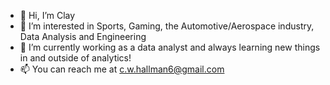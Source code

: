- 👋 Hi, I’m Clay
- 👀 I’m interested in Sports, Gaming, the Automotive/Aerospace industry, Data Analysis and Engineering
- 🌱 I’m currently working as a data analyst and always learning new things in and outside of analytics!
- 📫 You can reach me at c.w.hallman6@gmail.com

<!---
ClayHallman6/ClayHallman6 is a ✨ special ✨ repository because its `README.md` (this file) appears on your GitHub profile.
You can click the Preview link to take a look at your changes.
--->
